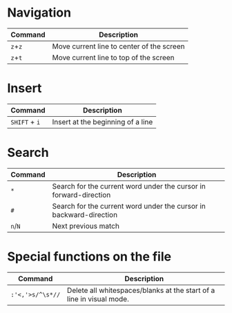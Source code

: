 # Navigation
| Command | Description |
| ------- | ------------|
|```z```+```z```| Move current line to center of the screen |
|```z```+```t```| Move current line to top of the screen |

# Insert
| Command | Description |
| ------- | ------------|
| ```SHIFT``` + ```i``` | Insert at the beginning of a line |

# Search
| Command | Description |
| ------- | ------------|
| ```*``` | Search for the current word under the cursor in forward-direction |
| ```#``` | Search for the current word under the cursor in backward-direction |
| ```n```/```N``` | Next previous match |

# Special functions on the file
| Command | Description |
| ------- | ------------|
|`:'<,'>s/^\s*//`| Delete all whitespaces/blanks at the start of a line in visual mode.|
